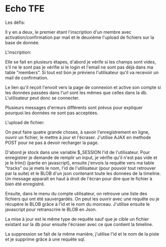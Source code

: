 Echo TFE
====

Les défis:

Il y en a deux, le premier étant l'inscription d'un membre avec activation/confirmation par mail et le deuxième l'upload de fichiers sur la base de donnée.

L'inscription:

Elle se fait en plusieurs étapes, d'abord je vérife si les champs sont vides, s'il ne le sont pas je vérifie si le login et l'email ne sont pas déjà dans ma table "members". Si tout est bon je préviens l'utilisateur qu'il va recevoir un mail de confirmation.

Le lien qu'il reçoit l'envoit vers la page de connexion et active son compte si les données passées dans l'url sont les mêmes que celles dans la db. L'utilisateur peut donc se connecter.

Plusieurs messages d'erreurs différents sont prévus pour expliquer pourquoi les données ne sont pas acceptées.



L'upload de fichier:

On peut faire quatre grande choses, à savoir l'enregistrement en ligne, ouvrir un fichier, le mettre à jour et l'écraser.
J'utilise AJAX en methode POST pour ne pas à devoir recharger la page.

D'abord je stock dans une variable $_SESSION l'id de l'utilisateur.
Pour enregistrer je demande de remplir un input, je vérifie qu'il n'est pas vide et je le trim() (partie en javascript),
ensuite j'envois la requête vers ma table "tracks" ou je mets le nom, l'id de l'utilisateur (pour pouvoir tout retrouver par la suite) et le BLOB d'un json contenant toute les données de la timeline. Un message apparaît en haut à droit de l'écran pour dire que le fichier à bien été enregistré.

Ensuite, dans le menu du compte utilisateur, on retrouve une liste des fichiers qui ont été sauvergardés. On peut les ouvrir avec une requête ou je récupère le BLOB grâce à l'id et le nom du morceau. J'utilise ensuite le javascript pour retranscrire le BLOB en Json.

La mise à jour est le même type de requête sauf que je cible un fichier existant sur la db pour ensuite l'écraser avec ce que contient la timeline.

La suppression se fait de la même manière, j'utilise l'id et le nom de la piste et je supprime grâce à une requête sql.
